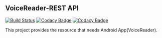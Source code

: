 ## VoiceReader-REST API
[![Build Status](https://travis-ci.org/Cheongmin/VoiceReader-Rest.svg?branch=dev)](https://travis-ci.org/Cheongmin/VoiceReader-Rest)
[![Codacy Badge](https://api.codacy.com/project/badge/Grade/55bdba64dd1a475bbfbd743a60056b39)](https://www.codacy.com/app/cheongmin/VoiceReader-Rest?utm_source=github.com&amp;utm_medium=referral&amp;utm_content=Cheongmin/VoiceReader-Rest&amp;utm_campaign=Badge_Grade)
[![Codacy Badge](https://api.codacy.com/project/badge/Coverage/55bdba64dd1a475bbfbd743a60056b39)](https://www.codacy.com/app/cheongmin/VoiceReader-Rest?utm_source=github.com&utm_medium=referral&utm_content=Cheongmin/VoiceReader-Rest&utm_campaign=Badge_Coverage)

This project provides the resource that needs Android App(VoiceReader).
